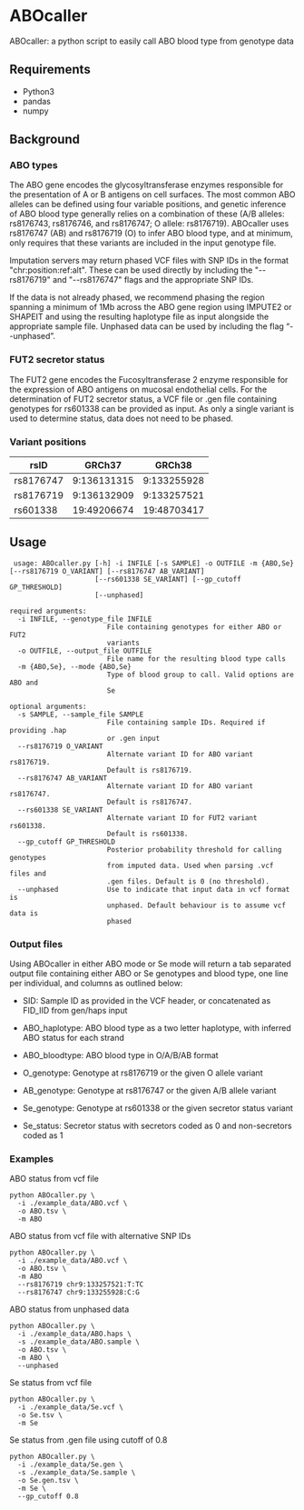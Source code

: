 # ABOcaller
ABOcaller: a python script to easily call ABO blood type from genotype data


## Requirements
- Python3
- pandas
- numpy


## Background
### ABO types
The ABO gene encodes the glycosyltransferase enzymes responsible for the presentation of A or B antigens on cell surfaces. The most common ABO alleles can be defined using four variable positions, and genetic inference of ABO blood type generally relies on a combination of these (A/B alleles: rs8176743, rs8176746, and rs8176747; O allele: rs8176719). ABOcaller uses rs8176747 (AB) and rs8176719 (O) to infer ABO blood type, and at minimum, only requires that these variants are included in the input genotype file. 

Imputation servers may return phased VCF files with SNP IDs in the format "chr:position:ref:alt". These can be used directly by including the "--rs8176719" and "--rs8176747" flags and the appropriate SNP IDs. 

If the data is not already phased, we recommend phasing the region spanning a minimum of 1Mb across the ABO gene region using IMPUTE2 or SHAPEIT and using the resulting haplotype file as input alongside the appropriate sample file. Unphased data can be used by including the flag “--unphased”. 

### FUT2 secretor status
The FUT2 gene encodes the Fucosyltransferase 2 enzyme responsible for the expression of ABO antigens on mucosal endothelial cells. For the determination of FUT2 secretor status, a VCF file or .gen file containing genotypes for rs601338 can be provided as input. As only a single variant is used to determine status, data does not need to be phased.

### Variant positions
| rsID  | GRCh37 | GRCh38 |
| ------------- | ------------- | ------------- |
| rs8176747  | 9:136131315  | 9:133255928  |
| rs8176719  | 9:136132909  | 9:133257521  |
| rs601338   | 19:49206674  | 19:48703417  |

## Usage

```
 usage: ABOcaller.py [-h] -i INFILE [-s SAMPLE] -o OUTFILE -m {ABO,Se}                                                                                            [--rs8176719 O_VARIANT] [--rs8176747 AB_VARIANT]
                     [--rs601338 SE_VARIANT] [--gp_cutoff GP_THRESHOLD]
                     [--unphased]

required arguments:
  -i INFILE, --genotype_file INFILE
                        File containing genotypes for either ABO or FUT2
                        variants
  -o OUTFILE, --output_file OUTFILE
                        File name for the resulting blood type calls
  -m {ABO,Se}, --mode {ABO,Se}
                        Type of blood group to call. Valid options are ABO and
                        Se

optional arguments:
  -s SAMPLE, --sample_file SAMPLE
                        File containing sample IDs. Required if providing .hap
                        or .gen input
  --rs8176719 O_VARIANT
                        Alternate variant ID for ABO variant rs8176719.
                        Default is rs8176719.
  --rs8176747 AB_VARIANT
                        Alternate variant ID for ABO variant rs8176747.
                        Default is rs8176747.
  --rs601338 SE_VARIANT
                        Alternate variant ID for FUT2 variant rs601338.
                        Default is rs601338.
  --gp_cutoff GP_THRESHOLD
                        Posterior probability threshold for calling genotypes
                        from imputed data. Used when parsing .vcf files and
                        .gen files. Default is 0 (no threshold).
  --unphased            Use to indicate that input data in vcf format is
                        unphased. Default behaviour is to assume vcf data is
                        phased

```
### Output files 

Using ABOcaller in either ABO mode or Se mode will return a tab separated output file containing either ABO  or Se genotypes and blood type, one line per individual, and columns as outlined below: 

- SID: Sample ID as provided in the VCF header, or concatenated as FID_IID from gen/haps input 

- ABO_haplotype: ABO blood type as a two letter haplotype, with inferred ABO status for each strand 

- ABO_bloodtype: ABO blood type in O/A/B/AB format 

- O_genotype: Genotype at rs8176719 or the given O allele variant 

- AB_genotype: Genotype at rs8176747 or the given A/B allele variant 

- Se_genotype: Genotype at rs601338 or the given secretor status variant 

- Se_status: Secretor status with secretors coded as 0 and non-secretors coded as 1 

### Examples
ABO status from vcf file
```
python ABOcaller.py \
  -i ./example_data/ABO.vcf \
  -o ABO.tsv \
  -m ABO
```

ABO status from vcf file with alternative SNP IDs
```
python ABOcaller.py \
  -i ./example_data/ABO.vcf \
  -o ABO.tsv \
  -m ABO
  --rs8176719 chr9:133257521:T:TC
  --rs8176747 chr9:133255928:C:G
```

ABO status from unphased data
```
python ABOcaller.py \
  -i ./example_data/ABO.haps \
  -s ./example_data/ABO.sample \
  -o ABO.tsv \
  -m ABO \
  --unphased
```

Se status from vcf file
```
python ABOcaller.py \
  -i ./example_data/Se.vcf \
  -o Se.tsv \
  -m Se
```

Se status from .gen file using cutoff of 0.8
```
python ABOcaller.py \
  -i ./example_data/Se.gen \
  -s ./example_data/Se.sample \
  -o Se.gen.tsv \
  -m Se \
  --gp_cutoff 0.8
```

